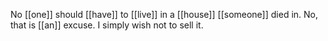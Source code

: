 No [[one]] should [[have]] to [[live]] in a [[house]] [[someone]] died in. No, that is [[an]] excuse. I simply wish not to sell it.